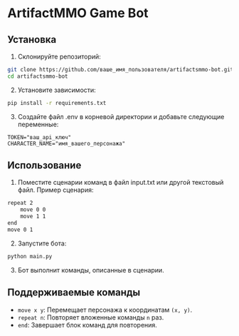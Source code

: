# ArtifactMMO Game Bot

## Установка
1. Склонируйте репозиторий:

```bash
git clone https://github.com/ваше_имя_пользователя/artifactsmmo-bot.git
cd artifactsmmo-bot
```

2. Установите зависимости:

```bash
pip install -r requirements.txt
```

3. Создайте файл .env в корневой директории и добавьте следующие переменные:

```
TOKEN="ваш_api_ключ"
CHARACTER_NAME="имя_вашего_персонажа"
```

## Использование

1. Поместите сценарии команд в файл input.txt или другой текстовый файл. Пример сценария:

```txt
repeat 2
    move 0 0
    move 1 1
end
move 0 1
```

2. Запустите бота:

```bash
python main.py
```

3. Бот выполнит команды, описанные в сценарии.

## Поддерживаемые команды
- `move x y`: Перемещает персонажа к координатам `(x, y)`.
- `repeat n`: Повторяет вложенные команды `n` раз.
- `end`: Завершает блок команд для повторения.
